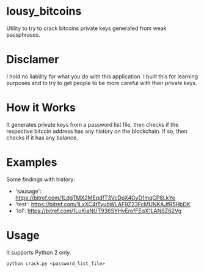 # lousy_bitcoins
Utility to try to crack bitcoins private keys generated from weak passphrases.

# Disclamer

I hold no liability for what you do with this application.
I built this for learning purposes and to try to get people to be more careful with their private keys. 

# How it Works

It generates private keys from a password list file, 
then checks if the respective bitcoin address has any history on the blockchain. 
If so, then checks if it has any balance.

# Examples

Some findings with history:

- 'sausage': https://bitref.com/1LdgTMX2MEqdfT3VcDpX4GyD1mqCP8LkYe
- 'test': https://bitref.com/1LxXC4tTyubWLAF9Z23FcMUNKAJfR5HbDK
- 'lol': https://bitref.com/1LuKiaNUT936SYHvErofFEqX1LAN6Z62Vg

# Usage

It supports Python 2 only.

`python crack.py <password_list_file>` 
 




